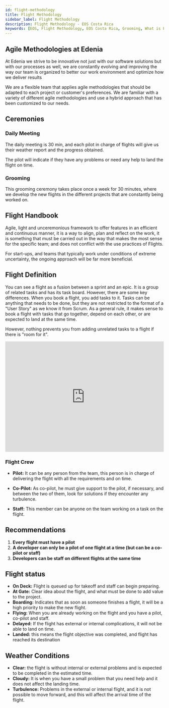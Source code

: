 ```yaml
---
id: flight-methodology
title: Flight Methodology
sidebar_label: Flight Methodology
description: Flight Methodology - EOS Costa Rica
keywords: [EOS, Flight Methodology, EOS Costa Rica, Grooming, What is Flight Methodology, What is Flight Methodology For]
---
```


## Agile Methodologies at Edenia

At Edenia we strive to be innovative not just with our software solutions but with our processes as well, we are constantly evolving and improving the way our team is organized to better our work environment and optimize how we deliver results

We are a flexible team that applies agile methodologies that should be adapted to each project or customer's preferences. We are familiar with a variety of different agile methodologies and use a hybrid approach that has been customized to our needs.

## Ceremonies

### Daily Meeting 

The daily meeting is 30 min, and each pilot in charge of flights will give us their weather report and the progress obtained.

The pilot will indicate if they have any problems or need any help to land the flight on time.

### Grooming

This grooming ceremony takes place once a week for 30 minutes, where we develop the new flights in the different projects that are constantly being worked on.

## Flight Handbook

Agile, light and unceremonious framework to offer features in an efficient and continuous manner, it is a way to align, plan and reflect on the work, it is something that must be carried out in the way that makes the most sense for the specific team; and does not conflict with the use practices of Flights.

For start-ups, and teams that typically work under conditions of extreme uncertainty, the ongoing approach will be far more beneficial.

## Flight Definition 

You can see a flight as a fusion between a sprint and an epic. It is a group of related tasks and has its task board. However, there are some key differences.
When you book a flight, you add tasks to it. Tasks can be anything that needs to be done, but they are not restricted to the format of a "User Story" as we know it from Scrum. As a general rule, it makes sense to book a flight with tasks that go together, depend on each other, or are expected to land at the same time.

However, nothing prevents you from adding unrelated tasks to a flight if there is "room for it".

<iframe width="100%" height="350" src="https://www.youtube.com/embed/pCShsesxRZA" title="YouTube video player" frameBorder="0" allow="accelerometer; autoplay; clipboard-write; encrypted-media; gyroscope; picture-in-picture" allowFullScreen></iframe>

### Flight Crew

- **Pilot:** It can be any person from the team, this person is in charge of delivering the flight with all the requirements and on time.

- **Co-Pilot:** As co-pilot, he must give support to the pilot, if necessary, and between the two of them, look for solutions if they encounter any turbulence.

- **Staff:** This member can be anyone on the team working on a task on the flight.

## Recommendations 

1. **Every flight must have a pilot**
2. **A developer can only be a pilot of one flight at a time (but can be a co-pilot or staff)**
3. **Developers can be staff on different flights at the same time**

## Flight status 

- **On Deck:** Flight is queued up for takeoff and staff can begin preparing.
- **At Gate:** Clear idea about the flight, and what must be done to add value to the project.
- **Boarding:** Indicates that as soon as someone finishes a flight, it will be a high priority to make the new flight.
- **Flying:** When you are already working on the flight and you have a pilot, co-pilot and staff.
- **Delayed:** If the flight has external or internal complications, it will not be able to land on time.
- **Landed:** this means the flight objective was completed, and flight has reached its destination

## Weather Conditions

- **Clear:** the flight is without internal or external problems and is expected to be completed in the estimated time.
- **Cloudy:** It is when you have a small problem that you need help and it does not affect the landing time.
- **Turbulence:** Problems in the external or internal flight, and it is not possible to move forward, and this will affect the arrival time of the flight.

